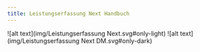 ```yaml
---
title: Leistungserfassung Next Handbuch
---
```



 ![alt text](img/Leistungserfassung Next.svg#only-light)
 ![alt text](img/Leistungserfassung Next DM.svg#only-dark)    
